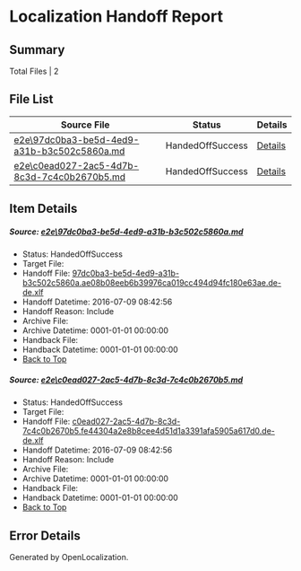 # <a name='report-top'></a> Localization Handoff Report

## Summary
 Total Files | 2

## File List
 Source File | Status | Details 
 ----------- | ------ | ------- 
 [e2e\97dc0ba3-be5d-4ed9-a31b-b3c502c5860a.md](https://github.com/OpenLocalizationTestOrg/oltest/blob/6270bdb7b734da5c37cd8c7c35a735f5660daef8/e2e/97dc0ba3-be5d-4ed9-a31b-b3c502c5860a.md) | HandedOffSuccess | [Details](#d1c717406689514d0aa3afa29a970e119d7148e41)
 [e2e\c0ead027-2ac5-4d7b-8c3d-7c4c0b2670b5.md](https://github.com/OpenLocalizationTestOrg/oltest/blob/6270bdb7b734da5c37cd8c7c35a735f5660daef8/e2e/c0ead027-2ac5-4d7b-8c3d-7c4c0b2670b5.md) | HandedOffSuccess | [Details](#0d5128f609316a3f87536593e9c2be18f1a8ac452)

## Item Details
##### <a name='d1c717406689514d0aa3afa29a970e119d7148e41'></a> Source: [e2e\97dc0ba3-be5d-4ed9-a31b-b3c502c5860a.md](https://github.com/OpenLocalizationTestOrg/oltest/blob/6270bdb7b734da5c37cd8c7c35a735f5660daef8/e2e/97dc0ba3-be5d-4ed9-a31b-b3c502c5860a.md)
* Status: HandedOffSuccess
* Target File: 
* Handoff File: [97dc0ba3-be5d-4ed9-a31b-b3c502c5860a.ae08b08eeb6b39976ca019cc494d94fc180e63ae.de-de.xlf](https://github.com/OpenLocalizationTestOrg/olhandoff-e2e/blob/388c7786c38ae29482684810d2f4b0be1a1e7823/ol-handoff/OpenLocalizationTestOrg/oltest-dede-fly/ci/ht/97dc0ba3-be5d-4ed9-a31b-b3c502c5860a.ae08b08eeb6b39976ca019cc494d94fc180e63ae.de-de.xlf)
* Handoff Datetime: 2016-07-09 08:42:56
* Handoff Reason: Include
* Archive File: 
* Archive Datetime: 0001-01-01 00:00:00
* Handback File: 
* Handback Datetime: 0001-01-01 00:00:00
* [Back to Top](#report-top)

##### <a name='0d5128f609316a3f87536593e9c2be18f1a8ac452'></a> Source: [e2e\c0ead027-2ac5-4d7b-8c3d-7c4c0b2670b5.md](https://github.com/OpenLocalizationTestOrg/oltest/blob/6270bdb7b734da5c37cd8c7c35a735f5660daef8/e2e/c0ead027-2ac5-4d7b-8c3d-7c4c0b2670b5.md)
* Status: HandedOffSuccess
* Target File: 
* Handoff File: [c0ead027-2ac5-4d7b-8c3d-7c4c0b2670b5.fe44304a2e8b8cee4d51d1a3391afa5905a617d0.de-de.xlf](https://github.com/OpenLocalizationTestOrg/olhandoff-e2e/blob/388c7786c38ae29482684810d2f4b0be1a1e7823/ol-handoff/OpenLocalizationTestOrg/oltest-dede-fly/ci/ht/c0ead027-2ac5-4d7b-8c3d-7c4c0b2670b5.fe44304a2e8b8cee4d51d1a3391afa5905a617d0.de-de.xlf)
* Handoff Datetime: 2016-07-09 08:42:56
* Handoff Reason: Include
* Archive File: 
* Archive Datetime: 0001-01-01 00:00:00
* Handback File: 
* Handback Datetime: 0001-01-01 00:00:00
* [Back to Top](#report-top)


## Error Details

Generated by OpenLocalization.
